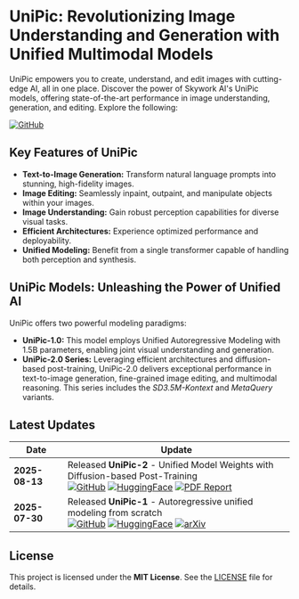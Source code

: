 # UniPic: Revolutionizing Image Understanding and Generation with Unified Multimodal Models

UniPic empowers you to create, understand, and edit images with cutting-edge AI, all in one place.  Discover the power of Skywork AI's UniPic models, offering state-of-the-art performance in image understanding, generation, and editing. Explore the following:

[![GitHub](https://img.shields.io/badge/GitHub-Repo-blue?logo=github)](https://github.com/SkyworkAI/UniPic)

## Key Features of UniPic

*   **Text-to-Image Generation:** Transform natural language prompts into stunning, high-fidelity images.
*   **Image Editing:** Seamlessly inpaint, outpaint, and manipulate objects within your images.
*   **Image Understanding:**  Gain robust perception capabilities for diverse visual tasks.
*   **Efficient Architectures:** Experience optimized performance and deployability.
*   **Unified Modeling:** Benefit from a single transformer capable of handling both perception and synthesis.

## UniPic Models: Unleashing the Power of Unified AI

UniPic offers two powerful modeling paradigms:

*   **UniPic-1.0:**  This model employs Unified Autoregressive Modeling with 1.5B parameters, enabling joint visual understanding and generation.
*   **UniPic-2.0 Series:** Leveraging efficient architectures and diffusion-based post-training, UniPic-2.0 delivers exceptional performance in text-to-image generation, fine-grained image editing, and multimodal reasoning. This series includes the *SD3.5M-Kontext* and *MetaQuery* variants.

## Latest Updates

| Date          | Update                                                                                                                                                                                                                                 |
|---------------|------------------------------------------------------------------------------------------------------------------------------------------------------------------------------------------------------------------------------------------|
| **2025-08-13** | Released **UniPic-2** - Unified Model Weights with Diffusion-based Post-Training <br> [![GitHub](https://img.shields.io/badge/GitHub-Repo-blue?logo=github)](https://github.com/SkyworkAI/UniPic/blob/main/UniPic-2/README.md) [![HuggingFace](https://img.shields.io/badge/🤗%20HuggingFace-Collection-orange)](https://huggingface.co/collections/Skywork/skywork-unipic2-6899b9e1b038b24674d996fd) [![PDF Report](https://img.shields.io/badge/PDF-Report-green)]( https://github.com/SkyworkAI/UniPic/blob/main/UniPic-2/assets/pdf/UNIPIC2.pdf) |
| **2025-07-30** | Released **UniPic-1** - Autoregressive unified modeling from scratch <br> [![GitHub](https://img.shields.io/badge/GitHub-Repo-blue?logo=github)](https://github.com/SkyworkAI/UniPic2/tree/main/UniPic-1) [![HuggingFace](https://img.shields.io/badge/🤗%20HuggingFace-Collection-orange)](https://huggingface.co/collections/Skywork/skywork-unipic-6888c0789cdb82457b2acf32) [![arXiv](https://img.shields.io/badge/arXiv-2508.03320-b31b1b?logo=arxiv)](https://www.arxiv.org/abs/2508.03320) |

## License

This project is licensed under the **MIT License**.  See the [LICENSE](LICENSE) file for details.